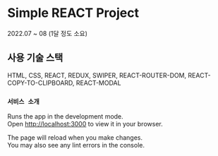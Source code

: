 # Simple REACT Project

2022.07 ~ 08 (1달 정도 소요)

## 사용 기술 스택

HTML, CSS, REACT, REDUX, SWIPER, REACT-ROUTER-DOM, REACT-COPY-TO-CLIPBOARD, REACT-MODAL

### `서비스 소개`

Runs the app in the development mode.\
Open [http://localhost:3000](http://localhost:3000) to view it in your browser.

The page will reload when you make changes.\
You may also see any lint errors in the console.
